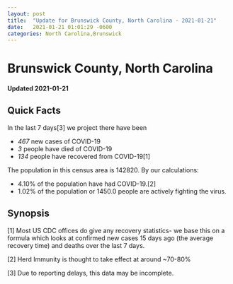 ```yaml
---
layout: post
title:  "Update for Brunswick County, North Carolina - 2021-01-21"
date:   2021-01-21 01:01:29 -0600
categories: North Carolina,Brunswick
---
```


# Brunswick County, North Carolina
#### Updated 2021-01-21

## Quick Facts

In the last 7 days[3] we project there have been
- *467* new cases of COVID-19
- *3* people have died of COVID-19
- *134* people have recovered from COVID-19[1]

The population in this census area is 142820. By our calculations:
- 4.10% of the population have had COVID-19.[2]
- 1.02% of the population or 1450.0 people are actively fighting the virus.

## Synopsis




[1] Most US CDC offices do give any recovery statistics- we base this on a formula which looks at confirmed new cases
15 days ago (the average recovery time) and deaths over the last 7 days.

[2] Herd Immunity is thought to take effect at around ~70-80%

[3] Due to reporting delays, this data may be incomplete.
 
    
